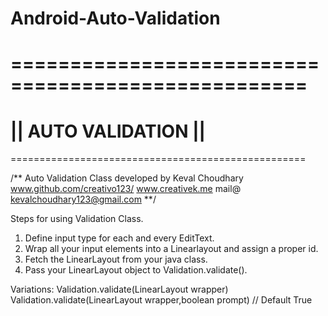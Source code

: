 # Android-Auto-Validation
===================================================
===================================================
||	           	AUTO VALIDATION					 ||
===================================================
===================================================

/**
	Auto Validation Class developed by
	Keval Choudhary
	www.github.com/creativo123/
	www.creativek.me
	mail@ kevalchoudhary123@gmail.com
**/


Steps for using Validation Class.

1) Define input type for each and every EditText.
2) Wrap all your input elements into a Linearlayout and assign a proper id.
3) Fetch the LinearLayout from your java class.
4) Pass your LinearLayout object to Validation.validate().

Variations:
Validation.validate(LinearLayout wrapper)
Validation.validate(LinearLayout wrapper,boolean prompt) // Default True

